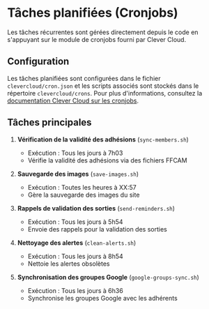 # Tâches planifiées (Cronjobs)

Les tâches récurrentes sont gérées directement depuis le code en s'appuyant sur le module de cronjobs fourni par Clever Cloud.

## Configuration

Les tâches planifiées sont configurées dans le fichier `clevercloud/cron.json` et les scripts associés sont stockés dans le répertoire `clevercloud/crons`. Pour plus d'informations, consultez la [documentation Clever Cloud sur les cronjobs](https://developers.clever-cloud.com/doc/administrate/cron/).

## Tâches principales

1. **Vérification de la validité des adhésions** (`sync-members.sh`)
   - Exécution : Tous les jours à 7h03
   - Vérifie la validité des adhésions via des fichiers FFCAM

2. **Sauvegarde des images** (`save-images.sh`)
   - Exécution : Toutes les heures à XX:57
   - Gère la sauvegarde des images du site

3. **Rappels de validation des sorties** (`send-reminders.sh`)
   - Exécution : Tous les jours à 5h54
   - Envoie des rappels pour la validation des sorties

4. **Nettoyage des alertes** (`clean-alerts.sh`)
   - Exécution : Tous les jours à 8h54
   - Nettoie les alertes obsolètes

5. **Synchronisation des groupes Google** (`google-groups-sync.sh`)
   - Exécution : Tous les jours à 6h36
   - Synchronise les groupes Google avec les adhérents 